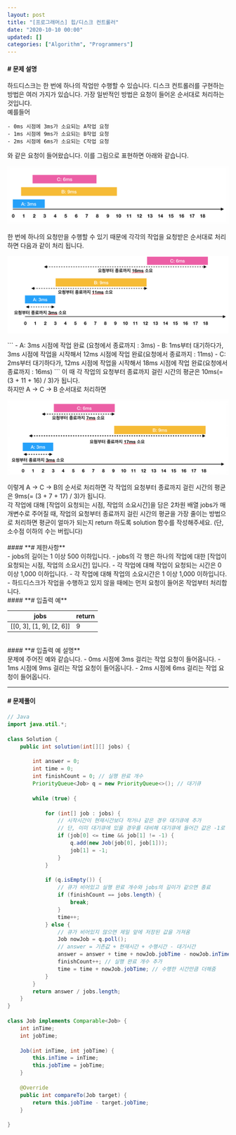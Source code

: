 ```yaml
---
layout: post
title: "[프로그래머스] 힙/디스크 컨트롤러"
date: "2020-10-10 00:00"
updated: []
categories: ["Algorithm", "Programmers"]
---
```


#### **# 문제 설명**<br>
하드디스크는 한 번에 하나의 작업만 수행할 수 있습니다. 디스크 컨트롤러를 구현하는 방법은 여러 가지가 있습니다. 가장 일반적인 방법은 요청이 들어온 순서대로 처리하는 것입니다.<br>
예를들어
```
- 0ms 시점에 3ms가 소요되는 A작업 요청
- 1ms 시점에 9ms가 소요되는 B작업 요청
- 2ms 시점에 6ms가 소요되는 C작업 요청
```
와 같은 요청이 들어왔습니다. 이를 그림으로 표현하면 아래와 같습니다.
<p align="center"><img src="/assets/img/posts/algorithm-programmers-disk-controllers-1.png" alt="힙/디스크 컨트롤러1"></p>
한 번에 하나의 요청만을 수행할 수 있기 때문에 각각의 작업을 요청받은 순서대로 처리하면 다음과 같이 처리 됩니다.
<p align="center"><img src="/assets/img/posts/algorithm-programmers-disk-controllers-2.png" alt="힙/디스크 컨트롤러2"></p>
```
- A: 3ms 시점에 작업 완료 (요청에서 종료까지 : 3ms)
- B: 1ms부터 대기하다가, 3ms 시점에 작업을 시작해서 12ms 시점에 작업 완료(요청에서 종료까지 : 11ms)
- C: 2ms부터 대기하다가, 12ms 시점에 작업을 시작해서 18ms 시점에 작업 완료(요청에서 종료까지 : 16ms)
```
이 때 각 작업의 요청부터 종료까지 걸린 시간의 평균은 10ms(= (3 + 11 + 16) / 3)가 됩니다.<br>
하지만 A → C → B 순서대로 처리하면
<p align="center"><img src="/assets/img/posts/algorithm-programmers-disk-controllers-3.png" alt="힙/디스크 컨트롤러3"></p>
이렇게 A → C → B의 순서로 처리하면 각 작업의 요청부터 종료까지 걸린 시간의 평균은 9ms(= (3 + 7 + 17) / 3)가 됩니다.<br>
각 작업에 대해 [작업이 요청되는 시점, 작업의 소요시간]을 담은 2차원 배열 jobs가 매개변수로 주어질 때, 작업의 요청부터 종료까지 걸린 시간의 평균을 가장 줄이는 방법으로 처리하면 평균이 얼마가 되는지 return 하도록 solution 함수를 작성해주세요. (단, 소수점 이하의 수는 버립니다)<br>
<br>
#### **# 제한사항**<br>
- jobs의 길이는 1 이상 500 이하입니다.
- jobs의 각 행은 하나의 작업에 대한 [작업이 요청되는 시점, 작업의 소요시간] 입니다.
- 각 작업에 대해 작업이 요청되는 시간은 0 이상 1,000 이하입니다.
- 각 작업에 대해 작업의 소요시간은 1 이상 1,000 이하입니다.
- 하드디스크가 작업을 수행하고 있지 않을 때에는 먼저 요청이 들어온 작업부터 처리합니다.

<br>
#### **# 입출력 예**

| jobs | return |
| --- | --- |
| \[\[0, 3\], \[1, 9\], \[2, 6\]\] | 9 |

<br>
#### **# 입출력 예 설명**<br>
문제에 주어진 예와 같습니다.
- 0ms 시점에 3ms 걸리는 작업 요청이 들어옵니다.
- 1ms 시점에 9ms 걸리는 작업 요청이 들어옵니다.
- 2ms 시점에 6ms 걸리는 작업 요청이 들어옵니다.

---

#### **# 문제풀이**
```java
// Java
import java.util.*;

class Solution {
    public int solution(int[][] jobs) {

        int answer = 0;
        int time = 0;
        int finishCount = 0; // 실행 완료 개수
        PriorityQueue<Job> q = new PriorityQueue<>(); // 대기큐

        while (true) {

            for (int[] job : jobs) {
                // 시작시간이 현재시간보다 작거나 같은 경우 대기큐에 추가
                // 단, 이미 대기큐에 있을 경우를 대비해 대기큐에 들어간 값은 -1로 바꿔줌
                if (job[0] <= time && job[1] != -1) {
                    q.add(new Job(job[0], job[1]));
                    job[1] = -1;
                }
            }

            if (q.isEmpty()) {
                // 큐가 비어있고 실행 완료 개수와 jobs의 길이가 같으면 종료
                if (finishCount == jobs.length) {
                    break;
                }
                time++;
            } else {
                // 큐가 비어있지 않으면 제일 앞에 저장된 값을 가져옴
                Job nowJob = q.poll();
                // answer = 기존값 + 현재시간 + 수행시간 - 대기시간
                answer = answer + time + nowJob.jobTime - nowJob.inTime;
                finishCount++; // 실행 완료 개수 추가
                time = time + nowJob.jobTime; // 수행한 시간만큼 더해줌
            }
        }
        return answer / jobs.length;
    }
}

class Job implements Comparable<Job> {
    int inTime;
    int jobTime;

    Job(int inTime, int jobTime) {
        this.inTime = inTime;
        this.jobTime = jobTime;
    }

    @Override
    public int compareTo(Job target) {
        return this.jobTime - target.jobTime;
    }

}
```